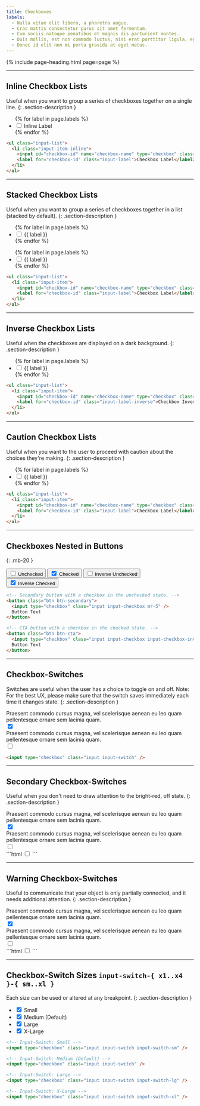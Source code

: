 ```yaml
---
title: Checkboxes
labels:
  - Nulla vitae elit libero, a pharetra augue.
  - Cras mattis consectetur purus sit amet fermentum.
  - Cum sociis natoque penatibus et magnis dis parturient montes.
  - Duis mollis, est non commodo luctus, nisi erat porttitor ligula, eget lacinia.
  - Donec id elit non mi porta gravida at eget metus.
---
```


{% include page-heading.html page=page %}

---

## Inline Checkbox Lists
Useful when you want to group a series of checkboxes together on a single line.
{: .section-description }

<ul class="input-list mb-30">
  {% for label in page.labels %}
    <li class="input-item-inline">
      <input id="checkbox-inline-{{ forloop.index }}" name="checkbox-list" type="checkbox" class="input input-checkbox" {% if forloop.index == 1 %}checked{% endif %} />
      <label for="checkbox-inline-{{ forloop.index }}" class="input-label">Inline Label</label>
    </li>
  {% endfor %}
</ul>

```html
<ul class="input-list">
  <li class="input-item-inline">
    <input id="checkbox-id" name="checkbox-name" type="checkbox" class="input input-checkbox" checked />
    <label for="checkbox-id" class="input-label">Checkbox Label</label>
  </li>
</ul>
```

---

## Stacked Checkbox Lists
Useful when you want to group a series of checkboxes together in a list (stacked by default).
{: .section-description }

<div class="col-container mb-15 sm:mb-30">
  <div class="col col-100 sm:col-50 mb-15 sm:mb-0">
    <div class="rounded bg-white box-padding">
      <ul class="input-list">
        {% for label in page.labels %}
          <li class="input-item">
            <input id="checkbox-light-{{ forloop.index }}" name="checkbox-list" type="checkbox" class="input input-checkbox" {% if forloop.index == 1 %}checked{% endif %} />
            <label for="checkbox-light-{{ forloop.index }}" class="input-label">{{ label }}</label>
          </li>
        {% endfor %}
      </ul>
    </div>
  </div>
  <div class="col col-100 sm:col-50">
    <div class="box-secondary box-padding">
      <ul class="input-list">
        {% for label in page.labels %}
          <li class="input-item">
            <input id="checkbox-dark-{{ forloop.index }}" name="checkbox-list" type="checkbox" class="input input-checkbox" {% if forloop.index == 1 %}checked{% endif %} />
            <label for="checkbox-dark-{{ forloop.index }}" class="input-label">{{ label }}</label>
          </li>
        {% endfor %}
      </ul>
    </div>
  </div>
</div>

```html
<ul class="input-list">
  <li class="input-item">
    <input id="checkbox-id" name="checkbox-name" type="checkbox" class="input input-checkbox" checked />
    <label for="checkbox-id" class="input-label">Checkbox Label</label>
  </li>
</ul>
```

---

## Inverse Checkbox Lists
Useful when the checkboxes are displayed on a dark background.
{: .section-description }

<div class="box-secondary box-padding bg-gray-darker">
  <ul class="input-list">
    {% for label in page.labels %}
      <li class="input-item">
        <input id="checkbox-inverse-{{ forloop.index }}" name="checkbox-inverse-list" type="checkbox" class="input input-checkbox input-checkbox-inverse" {% if forloop.index == 1 %}checked{% endif %} />
        <label for="checkbox-inverse-{{ forloop.index }}" class="input-label-inverse">{{ label }}</label>
      </li>
    {% endfor %}
  </ul>
</div>

```html
<ul class="input-list">
  <li class="input-item">
    <input id="checkbox-id" name="checkbox-name" type="checkbox" class="input input-checkbox input-checkbox-inverse" checked />
    <label for="checkbox-id" class="input-label-inverse">Checkbox Inverse Label</label>
  </li>
</ul>
```

---

## Caution Checkbox Lists
Useful when you want to the user to proceed with caution about the choices they're making.
{: .section-description }

<ul class="input-list">
  {% for label in page.labels %}
    <li class="input-item">
      <input id="checkbox-caution-{{ forloop.index }}" name="checkbox-list" type="checkbox" class="input input-checkbox input-checkbox-caution" {% if forloop.index == 1 %}checked{% endif %} />
      <label for="checkbox-caution-{{ forloop.index }}" class="input-label">{{ label }}</label>
    </li>
  {% endfor %}
</ul>

```html
<ul class="input-list">
  <li class="input-item">
    <input id="checkbox-id" name="checkbox-name" type="checkbox" class="input input-checkbox input-checkbox-caution" checked />
    <label for="checkbox-id" class="input-label">Checkbox Label</label>
  </li>
</ul>
```

---

## Checkboxes Nested in Buttons
{: .mb-20 }

<button class="btn btn-secondary mr-10 mb-10">
  <input type="checkbox" class="input input-checkbox mr-5" />
  Unchecked
</button>
<button class="btn btn-secondary mr-10 mb-10">
  <input type="checkbox" class="input input-checkbox mr-5" checked />
  Checked
</button>
<button class="btn btn-cta mr-10 mb-10">
  <input type="checkbox" class="input input-checkbox input-checkbox-inverse mr-5" />
  Inverse Unchecked
</button>
<button class="btn btn-cta mr-10 mb-10">
  <input type="checkbox" class="input input-checkbox input-checkbox-inverse mr-5" checked />
  Inverse Checked
</button>

```html
<!-- Secondary button with a checkbox in the unchecked state. -->
<button class="btn btn-secondary">
  <input type="checkbox" class="input input-checkbox mr-5" />
  Button Text
</button>

<!-- CTA button with a checkbox in the checked state. -->
<button class="btn btn-cta">
  <input type="checkbox" class="input input-checkbox input-checkbox-inverse mr-5" checked />
  Button Text
</button>
```

---

## Checkbox-Switches
Switches are useful when the user has a choice to toggle on and off. Note: For the best UX, please make sure that the switch saves immediately each time it changes state.
{: .section-description }

<div class="box box-xs mb-15 pt-20 pb-20 pl-15 pr-15 sm:pl-30 sm:pr-30">
  <div class="col-container-nowrap">
    <div class="components-checkboxes-switch-col col col-100 text-light text-overflow-ellipsis">Praesent commodo cursus magna, vel scelerisque aenean eu leo quam pellentesque ornare sem lacinia quam.</div>
    <div class="col ml-15">
      <input type="checkbox" class="input input-switch" checked />
    </div>
  </div>
</div>
<div class="box-secondary box-xs pt-20 pb-20 pl-15 pr-15 sm:pl-30 sm:pr-30">
  <div class="col-container-nowrap">
    <div class="components-checkboxes-switch-col col col-100 text-light text-overflow-ellipsis">Praesent commodo cursus magna, vel scelerisque aenean eu leo quam pellentesque ornare sem lacinia quam.</div>
    <div class="col ml-15">
      <input type="checkbox" class="input input-switch" />
    </div>
  </div>
</div>

```html
<input type="checkbox" class="input input-switch" />
```

---

## Secondary Checkbox-Switches
Useful when you don't need to draw attention to the bright-red, off state.
{: .section-description }

<div class="box box-xs mb-15 pt-20 pb-20 pl-15 pr-15 sm:pl-30 sm:pr-30">
  <div class="col-container-nowrap">
    <div class="components-checkboxes-switch-col col col-100 text-light text-overflow-ellipsis">Praesent commodo cursus magna, vel scelerisque aenean eu leo quam pellentesque ornare sem lacinia quam.</div>
    <div class="col ml-15">
      <input type="checkbox" class="input input-switch-secondary" checked />
    </div>
  </div>
</div>
<div class="box-secondary box-xs pt-20 pb-20 pl-15 pr-15 sm:pl-30 sm:pr-30">
  <div class="col-container-nowrap">
    <div class="components-checkboxes-switch-col col col-100 text-light text-overflow-ellipsis">Praesent commodo cursus magna, vel scelerisque aenean eu leo quam pellentesque ornare sem lacinia quam.</div>
    <div class="col ml-15">
      <input type="checkbox" class="input input-switch-secondary" />
    </div>
  </div>
</div>
```html
<input type="checkbox" class="input input-switch-secondary" />
```

---

## Warning Checkbox-Switches
Useful to communicate that your object is only partially connected, and it needs additional attention.
{: .section-description }

<div class="box box-xs mb-15 pt-20 pb-20 pl-15 pr-15 sm:pl-30 sm:pr-30">
  <div class="col-container-nowrap">
    <div class="components-checkboxes-switch-col col col-100 text-light text-overflow-ellipsis">Praesent commodo cursus magna, vel scelerisque aenean eu leo quam pellentesque ornare sem lacinia quam.</div>
    <div class="col ml-15">
      <input type="checkbox" class="input input-switch-secondary input-switch-warning" checked />
    </div>
  </div>
</div>
<div class="box-secondary box-xs pt-20 pb-20 pl-15 pr-15 sm:pl-30 sm:pr-30">
  <div class="col-container-nowrap">
    <div class="components-checkboxes-switch-col col col-100 text-light text-overflow-ellipsis">Praesent commodo cursus magna, vel scelerisque aenean eu leo quam pellentesque ornare sem lacinia quam.</div>
    <div class="col ml-15">
      <input type="checkbox" class="input input-switch-secondary input-switch-warning" />
    </div>
  </div>
</div>
```html
<input type="checkbox" class="input input-switch-secondary input-switch-warning" />
```

---

## Checkbox-Switch Sizes `input-switch-{ x1..x4 }-{ sm..xl }`
Each size can be used or altered at any breakpoint.
{: .section-description }

<ul class="input-list">
  <li class="input-item">
    <input id="small-switch-on-sm" type="checkbox" class="input input-switch input-switch-sm align-middle" checked />
    <label for="small-switch-on-sm" class="text-sm text-light ml-5 medium">Small</label>
  </li>
  <li class="input-item">
    <input id="small-switch-on-md" type="checkbox" class="input input-switch align-middle" checked />
    <label for="small-switch-on-md" class="text-sm text-light ml-5 medium">Medium (Default)</label>
  </li>
  <li class="input-item">
    <input id="small-switch-on-lg" type="checkbox" class="input input-switch input-switch-lg align-middle" checked />
    <label for="small-switch-on-lg" class="text-sm text-light ml-5 medium">Large</label>
  </li>
  <li class="input-item">
    <input id="small-switch-on-xl" type="checkbox" class="input input-switch input-switch-xl align-middle" checked />
    <label for="small-switch-on-xl" class="text-sm text-light ml-5 medium">X-Large</label>
  </li>
</ul>

```html
<!-- Input-Switch: Small -->
<input type="checkbox" class="input input-switch input-switch-sm" />

<!-- Input-Switch: Medium (Default) -->
<input type="checkbox" class="input input-switch" />

<!-- Input-Switch: Large -->
<input type="checkbox" class="input input-switch input-switch-lg" />

<!-- Input-Switch: X-Large -->
<input type="checkbox" class="input input-switch input-switch-xl" />
```
